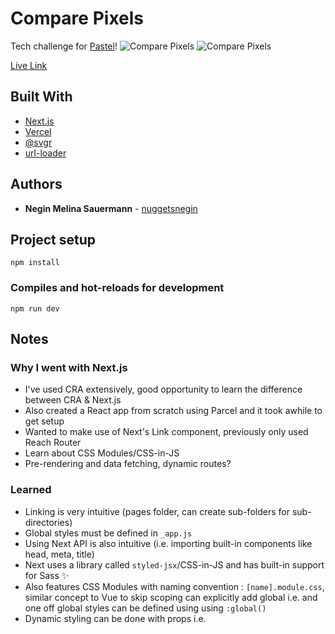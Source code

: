 # Compare Pixels

Tech challenge for [Pastel](https://usepastel.com/)!
![Compare Pixels](https://i.imgur.com/1mreTg5.png)
![Compare Pixels](https://i.imgur.com/32TYWMX.png)

[Live Link](https://compare-pixels.vercel.app/)

## Built With

* [Next.js](https://nextjs.org/)
* [Vercel](https://vercel.com/)
* [@svgr](https://www.npmjs.com/package/@svgr/webpack)
* [url-loader](https://github.com/webpack-contrib/url-loader)

## Authors

* **Negin Melina Sauermann** - [nuggetsnegin](https://github.com/nuggetsnegin)

## Project setup
```
npm install
```

### Compiles and hot-reloads for development
```
npm run dev
```

## Notes
### Why I went with Next.js
* I've used CRA extensively, good opportunity to learn the difference between CRA & Next.js
* Also created a React app from scratch using Parcel and it took awhile to get setup
* Wanted to make use of Next's Link component, previously only used Reach Router
* Learn about CSS Modules/CSS-in-JS
* Pre-rendering and data fetching, dynamic routes?
### Learned
* Linking is very intuitive (pages folder, can create sub-folders for sub-directories)
* Global styles must be defined in <code>_app.js</code>
* Using Next API is also intuitive (i.e. importing built-in components like head, meta, title)
* Next uses a library called <code>styled-jsx</code>/CSS-in-JS and has built-in support for Sass ✨
* Also features CSS Modules with naming convention : <code>[name].module.css</code>, similar concept to Vue <code><style scoped></code>
* Because CSS modules are locally scoped, when they are created they're assigned a unique class name i.e. <code>layout_container__2t4v2</code>, don't have to worry about naming collisions
* In production, all CSS files will be automatically concatenated into a single minified .css file, **CSS Modules** will be concatenated, minified and code-split <code>.css</code> files (ensures minimal amount of CSS is loaded!)
* CSS-in-JS can be used using inline styles or <code> <style jsx>{` p { color: pink; }`}</style></code> to skip scoping can explicitly add global i.e. <code><style jsx global>{`p { color: green } `}</style></code> and one off global styles can be defined using using <code>:global() </code>
*  Dynamic styling can be done with props i.e. <code> <style jsx>`{ background: ${props.theme.background}'`}>/style> </code>
* The [github page on styled-jsx](github.com/vercel/styled-jsx) is great to reference
* Next.js **pre-renders** every page, generates HTML for each page in advance better performance and SEO, each page is associated with minimal js code needed for that page. Plain React has no pre-rendering 
* When the page is loaded, js code runs and makes the page fully interactive, i.e. <code>Link</code> will be active after JS loads
* Two forms of pre-rendering **static generation**(generates HTML at build time, reused on each request) and **server-side rendering** (generates HTML on each request), can also use a **hybrid of the two**
* (finally after a lot of trial & error) learned how to use [getInitialProps](https://stackoverflow.com/questions/51316537/getinitialprops-never-gets-called-what-am-i-doing-wrong) 😅

### Obstacles/Gotchas?
* Routing blocked me for awhile.😠 Tried to figure out a way to incorrectly pass props(image, website link) through Link or route.push. Tried to then implement my own Redux methods using useReducer and useContext hooks, ran into a problem where state was not being dispatched properly, all I needed was to use getInitialProps but misread documentation and finally understood how to use it after reading: https://stackoverflow.com/questions/51316537/getinitialprops-never-gets-called-what-am-i-doing-wrong
* Solving/rendering the image & i-frame, sizing issues/overlays
* Was getting the image size before it was passed in as a prop (new Image() doesn't exist error), had to use onload 😅
* Odd bug where font-weight:500 doesn't apply on the buttons despite the inspector and computed showing it has that font-weight. Tried different ways of importing the font-weight (declaring it in scope/global, styling the button in global - no luck) There seems to be some [issues](https://github.com/google/fonts/issues/1137) with the actual font but unsure if it's related to my problem 
* Handling user input for 'http/https' the Pastel proxy requires the input to have http/https and I perform a check on it but it doesn't feel like the best UX. Preferably would like to be able for the user to input without http/https and prefix it. I hardcoded this by always prefixing http but removed it because i'm not sure if I should be altering the user's input?

### Fun fact
* I used the homepage mockup with the project website to test how accurate it was 😅 (felt very inception'y)
